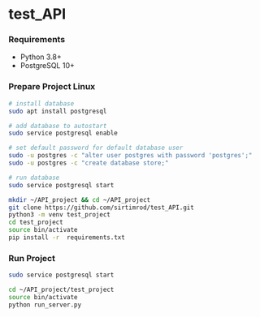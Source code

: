 # test_API

### Requirements
* Python 3.8+
* PostgreSQL 10+

### Prepare Project Linux
```bash
# install database
sudo apt install postgresql

# add database to autostart
sudo service postgresql enable

# set default password for default database user 
sudo -u postgres -c "alter user postgres with password 'postgres';"
sudo -u postgres -c "create database store;"

# run database
sudo service postgresql start

mkdir ~/API_project && cd ~/API_project
git clone https://github.com/sirtimrod/test_API.git
python3 -m venv test_project
cd test_project
source bin/activate
pip install -r  requirements.txt
```

### Run Project
```bash
sudo service postgresql start

cd ~/API_project/test_project
source bin/activate
python run_server.py
```
